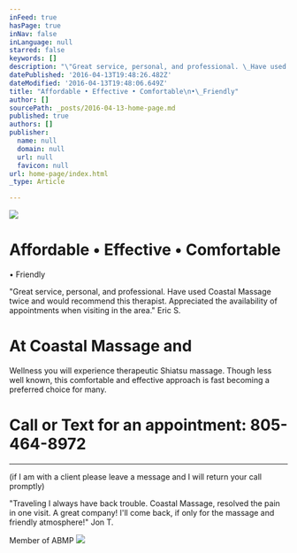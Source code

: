 ```yaml
---
inFeed: true
hasPage: true
inNav: false
inLanguage: null
starred: false
keywords: []
description: "\"Great service, personal, and professional. \_Have used Coastal Massage twice and would recommend this therapist. \_Appreciated the availability of appointments when visiting in the area.\" Eric S."
datePublished: '2016-04-13T19:48:26.482Z'
dateModified: '2016-04-13T19:48:06.649Z'
title: "Affordable • Effective • Comfortable\n•\_Friendly"
author: []
sourcePath: _posts/2016-04-13-home-page.md
published: true
authors: []
publisher:
  name: null
  domain: null
  url: null
  favicon: null
url: home-page/index.html
_type: Article

---
```

![](https://s3-us-west-2.amazonaws.com/the-grid-img/p/445de134b2a469d9a4dfac40a90211766fc0eb71.png)

# Affordable • Effective • Comfortable
• Friendly

"Great service, personal, and professional.  Have used Coastal Massage twice and would recommend this therapist.  Appreciated the availability of appointments when visiting in the area." Eric S.

# At Coastal Massage and
Wellness you will experience therapeutic Shiatsu massage.  Though
less well known, this comfortable and effective approach is fast becoming a
preferred choice for many. 

# Call or Text for an appointment: 805-464-8972  

****

(if I am with a client please leave a message and I will
return your call promptly)

"Traveling I always have back trouble.  Coastal Massage, resolved the pain in one visit.  A great company!  I'll come back, if only for the massage and friendly atmosphere!" Jon T.

Member of ABMP
![](https://the-grid-user-content.s3-us-west-2.amazonaws.com/56053c85-844e-4e87-ab98-58d7cd213f8a.png)